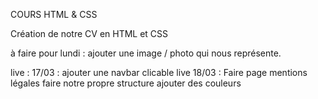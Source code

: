 COURS HTML & CSS 

Création de notre CV en HTML et CSS 

à faire pour lundi : 
ajouter une image / photo qui nous représente. 

live : 17/03 : ajouter une navbar clicable 
live 18/03 : 
Faire page mentions légales
faire notre propre structure
ajouter des couleurs